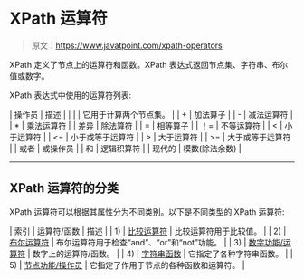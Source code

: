 # XPath 运算符

> 原文：<https://www.javatpoint.com/xpath-operators>

XPath 定义了节点上的运算符和函数。XPath 表达式返回节点集、字符串、布尔值或数字。

XPath 表达式中使用的运算符列表:

| 操作员 | 描述 |
| &#124; | 它用于计算两个节点集。 |
| + | 加法算子 |
| - | 减法运算符 |
| * | 乘法运算符 |
| 差异 | 除法算符 |
| = | 相等算子 |
| ！= | 不等运算符 |
| < | 小于运算符 |
| <= | 小于或等于运算符 |
| > | 大于运算符 |
| >= | 大于或等于运算符 |
| 或者 | 或操作员 |
| 和 | 逻辑积算符 |
| 现代的 | 模数(除法余数) |

* * *

## XPath 运算符的分类

XPath 运算符可以根据其属性分为不同类别。以下是不同类型的 XPath 运算符:

| 索引 | 运算符/函数 | 描述 |
| 1) | [比较运算符](xpath-comparison-operators) | 比较运算符用于比较值。 |
| 2) | [布尔运算符](xpath-boolean-operators) | 布尔运算符用于检查“and”、“or”和“not”功能。 |
| 3) | [数字功能/运算符](xpath-number-operators-functions) | 数字上的运算符/函数。 |
| 4) | [字符串函数](xpath-string-functions) | 它指定了各种字符串函数。 |
| 5) | [节点功能/操作员](xpath-node-functions) | 它指定了作用于节点的各种函数和运算符。 |
